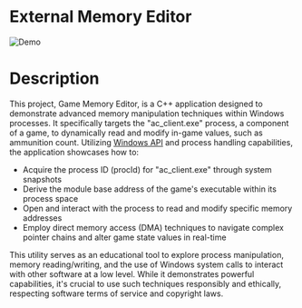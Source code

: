# External Memory Editor

![Demo]([https://github.com/uoRetr0/External-Memory-Editor/demo.gif](https://github.com/uoRetr0/External-Memory-Editor/blob/main/demo.gif))

# Description

This project, Game Memory Editor, is a C++ application designed to demonstrate advanced memory manipulation techniques within Windows processes. It specifically targets the "ac_client.exe" process, a component of a game, to dynamically read and modify in-game values, such as ammunition count. Utilizing [Windows API](https://learn.microsoft.com/en-us/windows/win32/apiindex/windows-api-list) and process handling capabilities, the application showcases how to:

- Acquire the process ID (procId) for "ac_client.exe" through system snapshots
- Derive the module base address of the game's executable within its process space
- Open and interact with the process to read and modify specific memory addresses
- Employ direct memory access (DMA) techniques to navigate complex pointer chains and alter game state values in real-time

This utility serves as an educational tool to explore process manipulation, memory reading/writing, and the use of Windows system calls to interact with other software at a low level. While it demonstrates powerful capabilities, it's crucial to use such techniques responsibly and ethically, respecting software terms of service and copyright laws.

